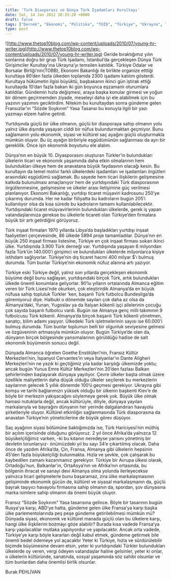 ```yaml
---
title: 'Türk Diasporası ve Dünya Türk İşadamları Kurultayı'
date: Sat, 14 Jan 2012 20:33:20 +0000
draft: false
tags: ["Dernek", "Ekonomi", "Politika", "TUİD", "Türkiye", "Ukrayna", "Ukrayna Türk Toplumu", "Ukrayna Türk toplumu", "Uluslarası İlişkiler"]
type: post
---
```























![http://www.thetop10blog.com/wp-content/uploads/2010/07/young-hr-writer.jpg](http://www.thetop10blog.com/wp-content/uploads/2010/07/young-hr-writer.jpg)
Geride bıraktığımız yılın sonlarına doğru bir grup Türk İşadamı, İstanbul’da gerçekleşen Dünya Türk Girişimciler Kurultay’ına Ukrayna’yı temsilen katıldık. Türkiye Odalar ve Borsalar Birliği’nin(TOBB), Ekonomi Bakanlığı ile birlikte organize etttiği kurultaya 80’den fazla ülkeden toplamda 2300 işadamı katılım gösterdi. Kurultaya hükümetin ilgisi büyüktü, başbakanın ikinci gün iştirak ettiği kurultayda 10’dan fazla bakan iki gün boyunca eşzamanlı oturumlara katıldılar. Gündemin hızla değişmesi, araya başka konular girmesi ve yoğun bir dönem geçirmemden ziyade, meseleyi daha iyi ele alabilmek için bu yazının yazımını geciktirdim. Nitekim bu kurultaydan sonra gündeme gelen Fransızlar’ın “Sözde Soykırım” Yasa Tasarısı bu konuyla ilgili bir yazı yazmayı elzem haline getirdi.

Yurtdışında güçlü bir ülke olmanın, güçlü bir diasporaya sahip olmanın yolu yalnız ülke dışında yaşayan ciddi bir nüfus bulundurmaktan geçmiyor. Bunu sağlamanın yolu ekonomik, siyasi ve kültürel saç ayağını güçlü oluşturmakla mümkün oluyor. Bu üç ayağın birbiriyle eşgüdümünün sağlanması da ayrı bir gereklilik. Önce işin ekonomik boyutunu ele alalım.

Dünya’nın en büyük 10. Diyasporasını oluşturan Türkler’in bulundukları ülkelerin ticari ve ekonomik yaşamında daha etkin olmalarının hem bulundukları ülkeye hem de anavatana büyük faydasının olacağı kesin. Bu kurultayın da temel motivi farklı ülkelerdeki işadamları ve işadamları örgütleri arasındaki eşgüdümü sağlamak. Bu sayede hem ticari ilişkilerin gelişmesine katkıda bulunulması amaçlanıyor hem de yurtdışındaki Türk diasporasının örgütlenmesine, gelişmesine ve ülkeler arası iletişimine güç verilmesi planlanıyor. Ekonomi Bakanlığı, yurtdışı ticaret müşaviri kadrosunu 250’ye çıkarmış durumda. Her ne kadar fiiliyatta bu kadroların bugün 205’i kullanılıyor olsa da kısa sürede bu kadroların tamamı kullanılabilecektir. Yurtdışındaki ticaret müşvavirlerinin bulundukları ülkelerde, gerek iş yapan vatandaşlarımıza gerekse bu ülkelerle ticareti olan Türkiye’den firmalara büyük bir artı getirdiğini görüyoruz.

Türk inşaat firmaları 1970 yıllarda Libya’da başladıkları yurtdışı inşaat faaliyetleri çerçevesinde, 86 ülkede 5894 proje tamamladılar. Dünya’nın en büyük 250 inşaat firması listesine, Türkiye en çok inşaat firması sokan ikinci ülke. Yurtdışında 3.900 Türk derneği var. Yurtdışında yaşayan 6 milyondan fazla Türk’ün 140.000’i girişimci ve bulundukları ülkelerde milyonlarca kişiye istihdam sağlıyorlar. Türkiye’nin dış ticaret hacmi 400 milyar $’ı bulmuş durumda. Tüm bunlar Türkiye’nin ekonomik nüfuz alanına artı yazıyor.

Türkiye eski Türkiye değil, yalnız son yıllarda gerçekleşen ekonomik büyüme değil bunu sağlayan, yurtdışındaki birçok Türk, artık bulundukları ülkede önemli konumlara geliyorlar. 90’lu yılların ortalarında Almanca eğitim veren bir Türk Lisesi’nde okurken, çok eleştirirdik Almanya’da en büyük nüfusa sahip topluluk Türkler ‘ken, başarılı Türk futbolcu Bundesliga’da göremiyoruz diye. Halbuki o dönemde sayıları çok daha az olsa da Almanya’daki, Yunan, Yugoslav ya da İtalyan kökenli işçi ailelerinin çocuğu çok sayıda başarılı futbolcu vardı. Bugün ise Almanya genç milli takımının 9 futbolcusu Türk kökenli. Almanya’da birçok başarılı Türk kökenli yönetmen, sanatçı, bilim adamı yaşıyor. Ülkedeki Türk işletmelerinin sayısı ise 60.000’i bulmuş durumda. Tüm bunlar toplumun belli bir olgunluk seviyesine gelmesi ve özgüveninin artmasıyla mümkün oluyor. Bugün Türkiye’de olan da, dünyanın birçok bölgesinde yansımalarının görüldüğü hadise de salt ekonomik büyümenin sonucu değil.

Dünyada Almanca öğreten Goethe Enstitüleri’nin, Fransız Kültür Merkezleri’nin, İspanyol Cervantes’in veya İtalyanlar’ın Dante Aligheri Merkezleri’nin ne yazık ki geçtiğimiz yıla kadar karşılığı ülkemizde yoktu; ancak bugün Yunus Emre Kültür Merkezleri’nin 20’den fazlası Balkan şehirlerinden başlayarak dünyaya yayılıyor. Çevre ülkeler başta olmak üzere özellikle maliyetlerin daha düşük olduğu ülkeler seçilerek bu merkezlerin sayılarının gelecek 5 yıllık dönemde 100’ü geçmesi gerekiyor. Ukrayna gibi komşu ve tarihi bağlarımızn yüksek olduğu bir ülkenin başkenti Kiev’e de böyle bir merkezin yakışacağını söylemeye gerek yok. Büyük ülke olmak hamasi nutuklarla değil, ancak kültürüyle, diliyle, dünyaya yayılan markalarıyla ve bayrağını dünyanın her yerinde dalgalandıran havayolu şirketleriyle oluyor. Kültürel etkinliğin sağlanmasında Türk diasporasına da anavatan Türkiye’nin yöneticilerine de büyük görev düşüyor.

Saç ayağının siyasi bölümüne baktığımızda ise, Türk Hariciyesi’nin müthiş bir açılım içerisinde olduğunu görüyoruz. 2 yıl önce Afrika’da yalnızca 12 büyükelçiliğimiz varken, -ki bu kıtanın neredeyse yarısını yönetmiş bir devletin torunlarıyız- önümüzdeki yıl bu sayı 34’e çıkartılmış olacak. Daha önce de yazdım Afrika’da, Çin, Fransa, Almanya gibi ülkelerin hepsinin 45’den fazla büyükelçiliği bulunmakta. Hızla ve şevkle, çok çalışarak bu kaybedilen zamanı kazanmamız gerekiyor. Türkiye bir Avrupa ülkesi olarak, Ortadoğu’nun, Balkanlar’ın, OrtaAsya’nın ve Afrika’nın ortasında, bu bölgenin ihracat ve sanayi devi Almanya olma yolunda ilerleyecekse yalnızca ticari gelişmelerle bunu başaramaz, zira ülke markalaşmasının gelişiminde ekonomik gücün de, kültürel ve siyasal markalaşmanın da, güçlü bayrak taşıyıcı havayolu firmasına sahip olmanın da, spordan, şov dünyasına marka isimlere sahip olmanın da önemi büyük oluyor.

Fransız “Sözde Soykırım” Yasa tasarısına gelince. Böyle bir tasarının bugün Rusya’ya karşı, ABD’ye hatta, gündeme gelen ülke Fransa’ya karşı başka ülke parlementolarında peş peşe gündeme getirilebilmesi mümkün mü? Dünyada siyasi, ekonomik ve kültürel manada güçlü olan bu ülkelere karşı, hangi ülke ilişkilerini bozmayı göze alabilir? Burada kısa vadede Fransa’ya karşı yapılacaklar mutlaka yapılıyordur ve yapılacaktır. Ancak orta vadede, Türkiye’ye karşı böyle kararları değil kabul etmek, gündeme getirmek bile önemli bedel ödemeye yol açacaktır Yeter ki Türkiye, hızla ve sürdürülebilir biçimde büyümesine devam etsin, yeter ki yurtdışındaki Türkler bulundukları ülkelerde oy veren, vergi ödeyen vatandaşlar haline gelsinler, yeter ki onlar, o ülkelerin kültüründe, sanatında, sosyal yaşamında söz sahibi olsunlar ve tüm bunlardan daha önemlisi birlik olsunlar.

Burak PEHLİVAN

 


